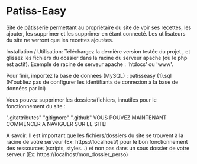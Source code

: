 # Patiss-Easy
Site de pâtisserie permettant au propriétaire du site de voir ses recettes, les ajouter, les supprimer et les supprimer en étant connecté. 
Les utilisateurs du site ne verront que les recettes ajoutées.

Installation / Utilisation:
Téléchargez la dernière version testée du projet , et glissez les fichiers du dossier dans la racine du serveur apache (où le php est actif). Exemple de racine de serveur apache : 'htdocs' ou 'www'.

Pour finir, importez la base de données (MySQL) : patisseasy (1).sql (N'oubliez pas de configurer les identifiants de connexion à la base de données par ici)

Vous pouvez supprimer les dossiers/fichiers, innutiles pour le fonctionnement du site :

".gitattributes"
"gitignore"
".github"
VOUS POUVEZ MAINTENANT COMMENCER A NAVIGUER SUR LE SITE!

A savoir:
Il est important que les fichiers/dossiers du site se trouvent à la racine de votre serveur (Ex: https://localhost/) pour le bon fonctionnement des ressources (scripts, styles...) et non pas dans un sous dossier de votre serveur (Ex: https://localhost/mon_dossier_perso)

